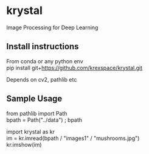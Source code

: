 # krystal
Image Processing for Deep Learning

## Install instructions
From conda or any python env  
pip install git+https://github.com/krexspace/krystal.git  

Depends on cv2, pathlib etc  

## Sample Usage
from pathlib import Path  
bpath  = Path("../data") ; bpath  

import krystal as kr  
im  = kr.imread(bpath / "images1" / "mushrooms.jpg")  
kr.imshow(im)  
